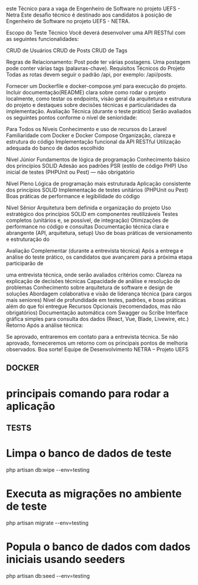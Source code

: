 este Técnico para a vaga de Engenheiro de Software no projeto UEFS - Netra
Este desafio técnico é destinado aos candidatos à posição de Engenheiro de Software no projeto UEFS - NETRA. 

Escopo do Teste Técnico
Você deverá desenvolver uma API RESTful com as seguintes funcionalidades:

CRUD de Usuários
CRUD de Posts
CRUD de Tags


Regras de Relacionamento: Post pode ter várias postagens.
Uma postagem pode conter várias tags (palavras-chave).
Requisitos Técnicos do Projeto
Todas as rotas devem seguir o padrão /api, por exemplo: /api/posts.

Fornecer um Dockerfile e docker-compose.yml para execução do projeto.
Incluir documentação(README) clara sobre como rodar o projeto localmente, como testar os endpoints, visão geral da arquitetura e estrutura do projeto e destaques sobre decisões técnicas e particularidades da implementação.
Avaliação Técnica (durante o teste prático)
Serão avaliados os seguintes pontos conforme o nível de senioridade:

Para Todos os Níveis
Conhecimento e uso de recursos do Laravel
Familiaridade com Docker e Docker Compose
Organização, clareza e estrutura do código
Implementação funcional da API RESTful
Utilização adequada do banco de dados escolhido

Nível Júnior
Fundamentos de lógica de programação
Conhecimento básico dos princípios SOLID
Adesão aos padrões PSR (estilo de código PHP)
Uso inicial de testes (PHPUnit ou Pest) — não obrigatório

Nível Pleno
Lógica de programação mais estruturada
Aplicação consistente dos princípios SOLID
Implementação de testes unitários (PHPUnit ou Pest)
Boas práticas de performance e legibilidade do código

Nível Sênior
Arquitetura bem definida e organização do projeto
Uso estratégico dos princípios SOLID em componentes reutilizáveis
Testes completos (unitários e, se possível, de integração)
Otimizações de performance no código e consultas
Documentação técnica clara e abrangente (API, arquitetura, setup)
Uso de boas práticas de versionamento e estruturação do 

Avaliação Complementar (durante a entrevista técnica)
Após a entrega e análise do teste prático, os candidatos que avançarem para a próxima etapa participarão de 

uma entrevista técnica, onde serão avaliados critérios como:
Clareza na explicação de decisões técnicas
Capacidade de análise e resolução de problemas
Conhecimento sobre arquitetura de software e design de soluções
Abordagem colaborativa e visão de liderança técnica (para cargos mais seniores)
Nível de profundidade em testes, padrões, e boas práticas além do que foi entregue
Recursos Opcionais (recomendados, mas não obrigatórios)
Documentação automática com Swagger ou Scribe
Interface gráfica simples para consulta dos dados (React, Vue, Blade, Livewire, etc.)
Retorno
Após a análise técnica:

Se aprovado, entraremos em contato para a entrevista técnica.
Se não aprovado, forneceremos um retorno com os principais pontos de melhoria observados.
Boa sorte!
Equipe de Desenvolvimento NETRA – Projeto UEFS

## DOCKER
# principais comando para rodar a aplicação


## TESTS
# Limpa o banco de dados de teste
php artisan db:wipe --env=testing

# Executa as migrações no ambiente de teste
php artisan migrate --env=testing

# Popula o banco de dados com dados iniciais usando seeders
php artisan db:seed --env=testing

